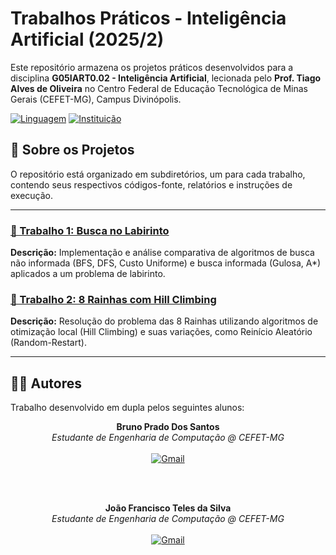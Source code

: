 # Trabalhos Práticos - Inteligência Artificial (2025/2)

Este repositório armazena os projetos práticos desenvolvidos para a disciplina **G05IART0.02 - Inteligência Artificial**, lecionada pelo **Prof. Tiago Alves de Oliveira** no Centro Federal de Educação Tecnológica de Minas Gerais (CEFET-MG), Campus Divinópolis.

[![Linguagem][python-badge]][python-url]
[![Instituição][cefet-badge]][cefet-url]

## 🎯 Sobre os Projetos

O repositório está organizado em subdiretórios, um para cada trabalho, contendo seus respectivos códigos-fonte, relatórios e instruções de execução.

---

### [📁 Trabalho 1: Busca no Labirinto](./trabalho1/README.md)

**Descrição:** Implementação e análise comparativa de algoritmos de busca não informada (BFS, DFS, Custo Uniforme) e busca informada (Gulosa, A*) aplicados a um problema de labirinto.

### [📁 Trabalho 2: 8 Rainhas com Hill Climbing](./trabalho2/README.md)

**Descrição:** Resolução do problema das 8 Rainhas utilizando algoritmos de otimização local (Hill Climbing) e suas variações, como Reinício Aleatório (Random-Restart).

---

## 👨‍💻 Autores

Trabalho desenvolvido em dupla pelos seguintes alunos:

<div align="center">
    
**Bruno Prado Dos Santos**
<br>
*Estudante de Engenharia de Computação @ CEFET-MG*
<br><br>
[![Gmail][gmail-badge]][gmail-bruno]


<br><br>

**João Francisco Teles da Silva**
<br>
*Estudante de Engenharia de Computação @ CEFET-MG*
<br><br>
[![Gmail][gmail-badge]][gmail-joao]


</div>

[python-badge]: https://img.shields.io/badge/Python-3776AB?style=for-the-badge&logo=python&logoColor=white
[python-url]: https://www.python.org/

[cefet-badge]: https://img.shields.io/badge/CEFET--MG-004A8D?style=for-the-badge&logo=cefetmg&logoColor=white
[cefet-url]: https://www.cefetmg.br/


[gmail-badge]: https://img.shields.io/badge/-Gmail-D14836?style=for-the-badge&logo=Gmail&logoColor=white

[gmail-bruno]: mailto:bruno.santos@aluno.cefetmg.br


[gmail-joao]: mailto:joaoteles0505@gmail.com
